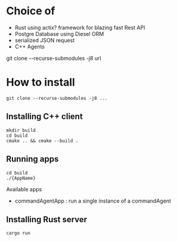 # Choice of 

- Rust using actix? framework for blazing fast Rest API
- Postgre Database using Diesel ORM
- serialized JSON request
- C++ Agents 


git clone --recurse-submodules -j8 url

# How to install
```
git clone --recurse-submodules -j8 ...
```

## Installing C++ client
```
mkdir build
cd build
cmake .. && cmake --build .
```

## Running apps
```
cd build
./{AppName}
```

Available apps
- commandAgentApp : run a single instance of a commandAgent

## Installing Rust server
```
cargo run
```